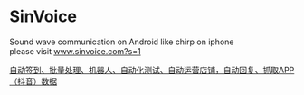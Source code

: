 # SinVoice
Sound wave communication on Android like chirp on iphone<br/>
please visit www.sinvoice.com?s=1

[自动签到、批量处理、机器人、自动化测试、自动运营店铺，自动回复、抓取APP（抖音）数据](https://aznfz.com?s=1)
